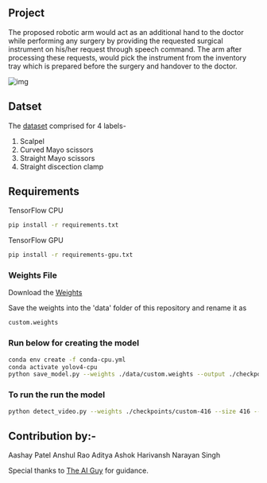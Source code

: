 ## Project
The proposed robotic arm would act as an additional hand to the doctor while
performing any surgery by providing the requested surgical instrument on his/her
request through speech command. The arm after processing these requests, would
pick the instrument from the inventory tray which is prepared before the surgery and
handover to the doctor.

![img](https://ibb.co/8mR7Vgk)

## Datset
The [dataset](https://www.kaggle.com/dilavado/labeled-surgical-tools) comprised for 4 labels-
1) Scalpel
2) Curved Mayo scissors
3) Straight Mayo scissors
4) Straight discection clamp

## Requirements
 TensorFlow CPU
```bash
pip install -r requirements.txt
```
 TensorFlow GPU
```bash
pip install -r requirements-gpu.txt
```
### Weights File
Download the [Weights](https://drive.google.com/file/d/1-4_7BuN3fPMrSX5kJ2MKzM9KuwGwaDq8/view?usp=sharing)

Save the weights into the 'data' folder of this repository and rename it as
```bash
custom.weights
```


### Run below for creating the model
```bash
conda env create -f conda-cpu.yml
conda activate yolov4-cpu
python save_model.py --weights ./data/custom.weights --output ./checkpoints/custom-416 --input_s
```
### To run the run the model
```bash
python detect_video.py --weights ./checkpoints/custom-416 --size 416 --model yolov4 --video 0 --output ./detections/results.avi
```
## Contribution by:-
Aashay Patel
Anshul Rao
Aditya Ashok
Harivansh Narayan Singh

Special thanks to [The AI Guy](https://github.com/theAIGuysCode) for guidance.
